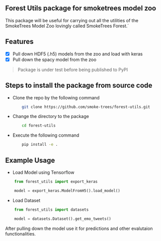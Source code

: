 ## Forest Utils package for smoketrees model zoo

This package will be useful for carrying out all the utilities of the SmokeTrees Model Zoo lovingly called SmokeTrees Forest.`

## Features

- [X] Pull down HDF5 (.h5) models from the zoo and load with keras
- [X] Pull down the spacy model from the zoo

> Package is under test before being published to PyPI

## Steps to install the package from source code

- Clone the repo by the following command
    ``` bash
        git clone https://github.com/smoke-trees/forest-utils.git
    ```
- Change the directory to the package 
    ``` bash
        cd forest-utils
    ```
- Execute the following command
    ``` bash
        pip install -e .
    ```

## Example Usage 

- Load Model using Tensorflow

``` Python
    from forest_utils import export_keras

    model = export_keras.ModelFromH5().load_model()
```

- Load Dataset

``` Python
    from forest_utils import datasets

    model = datasets.Dataset().get_emo_tweets()
```

After pulling down the model use it for predictions and other evalutaion functionalities.